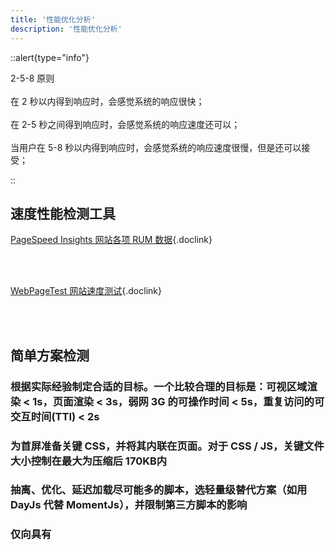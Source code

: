 ```yaml
---
title: '性能优化分析'
description: '性能优化分析'
---
```



::alert{type="info"}

2-5-8 原则
<br /> <br />
在 2 秒以内得到响应时，会感觉系统的响应很快；
<br /> <br />
在 2-5 秒之间得到响应时，会感觉系统的响应速度还可以；
<br /> <br />
当用户在 5-8 秒以内得到响应时，会感觉系统的响应速度很慢，但是还可以接受；

::



## 速度性能检测工具

[PageSpeed Insights 网站各项 RUM 数据](https://pagespeed.web.dev/?utm_source=psi&utm_medium=redirect){.doclink}

<br />
<br />

[WebPageTest 网站速度测试](https://www.webpagetest.org/){.doclink}

<br />
<br />



## 简单方案检测

### 根据实际经验制定合适的目标。一个比较合理的目标是：可视区域渲染 < 1s，页面渲染 < 3s，弱网 3G 的可操作时间 < 5s，重复访问的可交互时间(TTI) < 2s

### 为首屏准备关键 CSS，并将其内联在页面。对于 CSS / JS，关键文件大小控制在最大为压缩后 170KB内

### 抽离、优化、延迟加载尽可能多的脚本，选轻量级替代方案（如用 DayJs 代替 MomentJs），并限制第三方脚本的影响

### 仅向具有 <script type="module"> 和 module/nomodule 模式的旧版本浏览器提供旧版本代码

### 尝试重新组合 CSS 规则

### 添加资源提示(resource hints)以提升页面加载速度，例如 dns-prefetch、preconnect、prefetch、preload、prerender 等

### 设置 Web 字体子集并异步加载，并利用 CSS 中的 font-display 实现快速的首次呈现

### 使用mozjpeg、 guetzli、 pingo 和 SVGOMG优化图像，并考虑使用图像 CDN 为 WebP 服务

### 检查 HTTP 缓存头和安全头是否设置正确

### 在服务器上启用 Brotli 压缩。（如果不行，那么请启用 Gzip 压缩。）

### 只要服务器运行在 Linux 内核版本 4.9+上，就启用 TCP BBR 拥塞

### 如果可能，启用 OCSP stapling

### 如果 HTTP/2 可用，则启用 HPACK 压缩。如果激进一点可以尝试启用 HTTP/3

### 在 Service worker 中缓存字体、样式、JavaScript 和图像等资源

### 尝试使用渐进式 hydration 和流服务器渲染你的单页应用

### 在 Vue2 中配置 Vue.config.performance 为 true，启用对组件初始化、编译、渲染和打补丁的性能追踪



## Google performance 面板

::alert{type="info"}

performance 面板工具
<br /> <br />
工具条，包含录制，刷新页面分析，清除结果等一系列操作
<br /> <br />
总览图，高度概括随时间线的变动，包括 FPS，CPU，NET
<br /> <br />
火焰图，从不同的角度分析框选区域 。例如：网络、Web vitals、动画、CPU 等
<br /> <br />
总体报告：精确到毫秒级的分析，以及按调用层级，事件分类的整理

::


<div align="left">
  <img alt=面板分析 src=https://s3.uuu.ovh/imgs/2022/12/08/4d90cccd98181ccc.webp width=500 />
</div>


### 工具条区域

- record 记录浏览器运行中的某一个时间段的表现
- reload page 用于记录网页从最开始的加载到所有资源加载完成这个过程的性能表现。点击之后，页面会自动重新加载
- Screenshots 屏幕快照，显示动态加载的页面图片
- memory 查看多种内存占用变化


### 总览区域

- FPS：每秒传输帧数，绿色竖线越高，FPS 越高。 红色表示长时间帧，可能出现卡顿掉帧
  - 帧率能够达到 50 ～ 60 FPS 的动画将会相当流畅，让人倍感舒适；
  - 帧率在 30 ～ 50 FPS 之间的动画，因各人敏感程度不同，舒适度因人而异；
  - 帧率在 30 FPS 以下的动画，让人感觉到明显的卡顿和不适感；
  - 帧率波动很大的动画，亦会使人感觉到卡顿。
- CPU：CPU 资源
  - 蓝色(Loading)：表示网络通信和 HTML 解析时间；
  - 黄色(Scripting)：表示 JavaScript 执行时间；
  - 紫色(Rendering)：表示样式计算和布局（重排）时间；
  - 绿色(Painting)：表示重绘时间；
  - 灰色(other)：表示其它事件花费的时间；
  - 白色(Idle)：表示空闲时间。
- 网络
  - 每条彩色横杠表示一种资源；
  - 横杠越长，检索资源所需的时间越长；
  - 每个横杠的浅色部分表示等待时间（从请求资源到第一个字节下载完成的时间）。


### 火焰图

- 网络：表示每个服务器资源的加载情况
- 帧：表示每幅帧的运行情况，这里可以和上面总览的 FPS 结合来看
- 动画
- 时间
  - DCL（DOMContentLoaded）：表示 HTML 文档加载完成事件。当初始 HTML 文档完全加载并解析之后触发，无需等待样式、图片、子 frame 结束。作为明显的对比，load 事件是当个页面完全被加载时才触发。
  - FP（First Paint）：首屏绘制，页面刚开始渲染的时间。
  - FCP（First ContentfulPaint）：首屏内容绘制，首次绘制任何文本，图像，非空白 canvas 或 SVG 的时间点。
  - FMP（First MeaningfulPaint）：首屏有意义的内容绘制，这个“有意义”没有权威的规定，本质上是通过一种算法来猜测某个时间点可能是 FMP。有的理解为是最大元素绘制的时间，即同 LCP（Largest ContentfulPaint）。
  其中 FP、FCP、FMP 是同一条虚线，三者时间不一致。比如首次渲染过后，有可能出现 JS 阻塞，这种情况下 FCP 就会大于 FP。
  - L（Onload）：页面所有资源加载完成事件。
  - LCP（Largest Contentful Paint ）：最大内容绘制，页面上尺寸最大的元素绘制时间。
- 主要：记录了渲染进程中主线程的执行记录
  - 耗时长的 Task，其右上角会标红
  - 放大后，哪些函数耗时了多少,这里代码有压缩，看到的是压缩后的函数名，然后我们点击一下某个函数，在面板最下面，就会出现代码的信息，是哪个函数，耗时多少，在哪个文件上的第几行等。
- 光栅：光栅化线程池，用来让 GPU 执行光栅化的任务
- GPU：可以直观看到何时启动 GPU 加速
- Compositor：合成线程的执行记录，用来记录 html 绘制阶段 (Paint)结束后的图层合成操作
- Memory：内存使用的情况
  - 曲线一直在增长，则说明存在内存泄露


### 总体报告

- Loading 加载事件
  - Parse HTML：浏览器解析HTML；
  - Finish Loading：网络请求完成；
  - Receive Data：请求的响应数据到达事件，如果响应数据很大（拆包），可能会多次触发该事件；
  - Receive Response：响应头报文到达时触发；
  - Send Request：发送网络请求时触发。
- Scripting 脚本事件
  - AnimationFrameFired：一个定义好的动画帧发生并开始回调处理时触发；
  - Cancel Animation Frame：取消一个动画帧时触发；
  - GC Event：垃圾回收时触发；
  - DOMContentLoaded：当页面中的 DOM 内容加载并解析完毕时触发；
  - Event：JS 事件；
  - Function Call：浏览器进入 JS 引擎时触发；
  - nstall Timer：创建计时器（调用 setTimeout()和 setInterval()）时触发
  - 清除计时器触发；
  - 调用 console.time()、console.timeEnd()触发；
  - 定时器激活回调后触发；
  - XHR Ready State Change：当一个异步请求为就绪状态后触发；
  - XHR Load：当一个异步请求完成加载后触发
- Rendering 渲染事件
  - Invalidate layout：当 DOM 更改导致页面布局失效时触发；
  - Layout：页面布局计算执行时触发；
  - Recalculate style：Chrome 重新计算元素样式时触发；
  - Scroll：内嵌的视窗滚动时触发。
- Painting 绘制事件
  - Composite Layers Chrome 的渲染引擎完成图片层合并时触发；
  - Image Decode 一个图片资源完成解码后触发；
  - Image Resize 一个图片被修改尺寸后触发；
  - Paint 合并后的层被绘制到对应显示区域后触发。
- Stystem: 系统用时
- Idle: 空闲时间


### 性能监视器

- Command + Shift + P 输入 性能监视器


### 性能剖析器

- Command + Shift + P 输入 性能剖析器


### 记录操作记录日志

- Command + Shift + P 输入 Recorder



## 测量和报告核心 Web 指标的工具 Google Web Vitals

```js
<script type="module">
    import {getCLS, getFID,getFCP,getTTFB, getLCP} from 'https://unpkg.com/web-vitals?module';
    
    {/* FCP 首屏 从页面开始加载到页面内容的任何部分呈现在屏幕上的时间 */}
    getFCP(console.log);

    {/* LCP 显示最大内容元素所需时间 (衡量网站初次载入速度) */}
    getLCP(console.log);

    {/* FID 首次输入延迟时间 (衡量网站互动顺畅程度) */}
    getFID(console.log);

    {/* CLS 累计版面配置移转 (衡量网页元件视觉稳定性) */}
    getCLS(console.log);

    {/* 获取在接收到响应的首字节前花费的毫秒数 */}
    getTTFB(console.log);
</script>
```



## Performance API

### performance 数据

```js
// 获取 performance 数据
var performance = {
  // memory 是非标准属性，只在 Chrome 有
  // 我有多少内存
  memory: {
    usedJSHeapSize:  16100000, // JS 对象（包括V8引擎内部对象）占用的内存，一定小于 totalJSHeapSize
    totalJSHeapSize: 35100000, // 可使用的内存
    jsHeapSizeLimit: 793000000 // 内存大小限制
  },

  // 我从哪里来？
  navigation: {
    redirectCount: 0, // 如果有重定向的话，页面通过几次重定向跳转而来
    type: 0           // 0   即 TYPE_NAVIGATENEXT 正常进入的页面（非刷新、非重定向等）
                      // 1   即 TYPE_RELOAD       通过 window.location.reload() 刷新的页面
                      // 2   即 TYPE_BACK_FORWARD 通过浏览器的前进后退按钮进入的页面（历史记录）
                      // 255 即 TYPE_UNDEFINED    非以上方式进入的页面
  },
  //  核心时间相关
  timing: {
    // 在同一个浏览器上下文中，前一个网页（与当前页面不一定同域）unload 的时间戳，如果无前一个网页 unload ，则与 fetchStart 值相等
    navigationStart: 1441112691935,
    // 前一个网页（与当前页面同域）unload 的时间戳，如果无前一个网页 unload 或者前一个网页与当前页面不同域，则值为 0
    unloadEventStart: 0,
    // 和 unloadEventStart 相对应，返回前一个网页 unload 事件绑定的回调函数执行完毕的时间戳
    unloadEventEnd: 0,
    // 第一个 HTTP 重定向发生时的时间。有跳转且是同域名内的重定向才算，否则值为 0
    redirectStart: 0,
    // 最后一个 HTTP 重定向完成时的时间。有跳转且是同域名内部的重定向才算，否则值为 0
    redirectEnd: 0,
    // 浏览器准备好使用 HTTP 请求抓取文档的时间，这发生在检查本地缓存之前
    fetchStart: 1441112692155,
    // DNS 域名查询开始的时间，如果使用了本地缓存（即无 DNS 查询）或持久连接，则与 fetchStart 值相等
    domainLookupStart: 1441112692155,
    // DNS 域名查询完成的时间，如果使用了本地缓存（即无 DNS 查询）或持久连接，则与 fetchStart 值相等
    domainLookupEnd: 1441112692155,
    // HTTP（TCP） 开始建立连接的时间，如果是持久连接，则与 fetchStart 值相等
    // 注意如果在传输层发生了错误且重新建立连接，则这里显示的是新建立的连接开始的时间
    connectStart: 1441112692155,
    // HTTP（TCP） 完成建立连接的时间（完成握手），如果是持久连接，则与 fetchStart 值相等
    // 注意如果在传输层发生了错误且重新建立连接，则这里显示的是新建立的连接完成的时间
    // 注意这里握手结束，包括安全连接建立完成、SOCKS 授权通过
    connectEnd: 1441112692155,
    // HTTPS 连接开始的时间，如果不是安全连接，则值为 0
    secureConnectionStart: 0,
    // HTTP 请求读取真实文档开始的时间（完成建立连接），包括从本地读取缓存
    // 连接错误重连时，这里显示的也是新建立连接的时间
    requestStart: 1441112692158,
    // HTTP 开始接收响应的时间（获取到第一个字节），包括从本地读取缓存
    responseStart: 1441112692686,
    // HTTP 响应全部接收完成的时间（获取到最后一个字节），包括从本地读取缓存
    responseEnd: 1441112692687,
    // 开始解析渲染 DOM 树的时间，此时 Document.readyState 变为 loading，并将抛出 readystatechange 相关事件
    domLoading: 1441112692690,
    // 完成解析 DOM 树的时间，Document.readyState 变为 interactive，并将抛出 readystatechange 相关事件
    // 注意只是 DOM 树解析完成，这时候并没有开始加载网页内的资源
    domInteractive: 1441112693093,
    // DOM 解析完成后，网页内资源加载开始的时间
    // 在 DOMContentLoaded 事件抛出前发生
    domContentLoadedEventStart: 1441112693093,
    // DOM 解析完成后，网页内资源加载完成的时间（如 JS 脚本加载执行完毕）
    domContentLoadedEventEnd: 1441112693101,
    // DOM 树解析完成，且资源也准备就绪的时间，Document.readyState 变为 complete，并将抛出 readystatechange 相关事件
    domComplete: 1441112693214,
    // load 事件发送给文档，也即 load 回调函数开始执行的时间
    // 注意如果没有绑定 load 事件，值为 0
    loadEventStart: 1441112693214,
    // load 事件的回调函数执行完毕的时间
    loadEventEnd: 1441112693215
  }
}
```


### performance.timing 信息简单计算出网页性能数据

```js
window.performance.timing
// 打印数据====>
FP：responseStart -> navigationStart
重定向耗时：redirectEnd -> redirectStart
DNS 查询耗时：domainLookupEnd -> domainLookupStart
TCP 链接耗时：connectEnd -> connectStart
HTTP 请求耗时：responseEnd -> responseStart
解析 dom 树耗时：domComplete -> domInteractive
DOM ready 时间：domContentLoadedEventEnd -> navigationStart
onload：loadEventEnd -> navigationStart
```


### performance.getEntries() 获取所有资源请求的时间数据


### performance.getEntriesByName(name) 获取特定名称的时间数据

```js
// 获取 FCP 首屏时间
const startTime = performance.getEntriesByName("first-contentful-paint")[0].startTime
const navigationStart = window.performance.timing.navigationStart
FCP = startTime - navigationStart
```


### performance.now() 精确计算程序执行时间

```js
const start = performance.now();
doTasks(); // 这里是耗时操作
const end = performance.now();
console.log("耗时：" + (end - start) + "微秒。");
```
